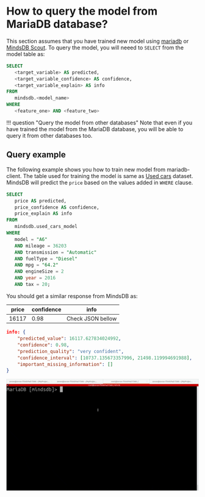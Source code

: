 # How to query the model from MariaDB database?

This section assumes that you have trained new model using [mariadb](/docs/model/mariadb/) or [MindsDB Scout](/docs/model/train/). To query the model, you will neeed to `SELECT` from the model table as:

```sql
SELECT
   <target_variable> AS predicted,
   <target_variable_confidence> AS confidence,
   <target_variable_explain> AS info 
FROM
   mindsdb.<model_name>
WHERE 
   <feature_one> AND <feature_two>
```

!!! question "Query the model from other databases"
    Note that even if you have trained the model from the MariaDB database, you will be able to
    query it from other databases too.

## Query example

The following example shows you how to train new model from mariadb-client. The table used for training the model is same as [Used cars](https://www.kaggle.com/adityadesai13/used-car-dataset-ford-and-mercedes) dataset. MindsDB will predict the `price` based on the values added in `WHERE` clause.

```sql
SELECT
   price AS predicted,
   price_confidence AS confidence,
   price_explain AS info 
FROM
   mindsdb.used_cars_model 
WHERE
   model = "A6" 
   AND mileage = 36203 
   AND transmission = "Automatic" 
   AND fuelType = "Diesel" 
   AND mpg = "64.2" 
   AND engineSize = 2 
   AND year = 2016 
   AND tax = 20;
```

You should get a similar response from MindsDB as:

| price  | confidence | info   |
|----------------|------------|------|
| 16117 | 0.98 | Check JSON bellow  |

```json
info: {
    "predicted_value": 16117.627834024992,
    "confidence": 0.98,
    "prediction_quality": "very confident",
    "confidence_interval": [10737.135673357996, 21498.119994691988],
    "important_missing_information": []
}
```

![Model predictions](/assets/predictors/mariadb-query.gif)
